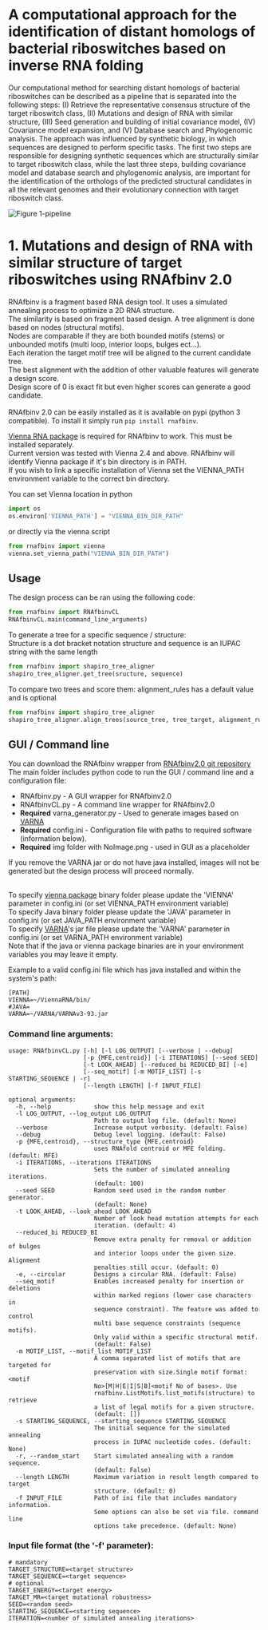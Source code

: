 # A computational approach for the identification of distant homologs of bacterial riboswitches based on inverse RNA folding
Our computational method for searching distant homologs of bacterial riboswitches can be described as a pipeline that is separated into the following steps: (I) Retrieve the representative consensus structure of the target riboswitch class, (II) Mutations and design of RNA with similar structure, (III) Seed generation and building of initial covariance model, (IV) Covariance model expansion, and (V) Database search and Phylogenomic analysis. The approach was influenced by synthetic biology, in which sequences are designed to perform specific tasks. The first two steps are responsible for designing synthetic sequences which are structurally similar to target riboswitch class, while the last three steps, building covariance model and database search and phylogenomic analysis, are important for the identification of the orthologs of the predicted structural candidates in all the relevant genomes and their evolutionary connection with target riboswitch class. 

![Figure 1-pipeline](https://user-images.githubusercontent.com/26137763/210639624-bea590b6-2b6a-4388-8a0c-69616f45fc6f.png)

# 1. Mutations and design of RNA with similar structure of target riboswitches using RNAfbinv 2.0

RNAfbinv is a fragment based RNA design tool. It uses a simulated annealing process to optimize a 2D RNA structure.<br/>
The similarity is based on fragment based design. A tree alignment is done based on nodes (structural motifs).<br/>
Nodes are comparable if they are both bounded motifs (stems) or unbounded motifs (multi loop, interior loops, bulges ect...).<br/>
Each iteration the target motif tree will be aligned to the current candidate tree.<br/>
The best alignment with the addition of other valuable features will generate a design score.<br/>
Design score of 0 is exact fit but even higher scores can generate a good candidate.<br/><br/>
RNAfbinv 2.0 can be easily installed as it is available on pypi (python 3 compatible). To install it simply run ```pip install rnafbinv```.

[Vienna RNA package](https://www.tbi.univie.ac.at/RNA/ "Vienna RNA home") is required for RNAfbinv to work. This must be installed separately.<br/>
Current version was tested with Vienna 2.4 and above. RNAfbinv will identify Vienna package if it's bin directory is in PATH.<br/>
If you wish to link a specific installation of Vienna set the VIENNA_PATH environment variable to the correct bin directory.

You can set Vienna location in python
```python
import os
os.environ['VIENNA_PATH'] = "VIENNA_BIN_DIR_PATH"
```

or directly via the vienna script
```python
from rnafbinv import vienna
vienna.set_vienna_path("VIENNA_BIN_DIR_PATH")
```

## Usage

The design process can be ran using the following code:
```python
from rnafbinv import RNAfbinvCL
RNAfbinvCL.main(command_line_arguments)
```

To generate a tree for a specific sequence / structure:<br/>
Structure is a dot bracket notation structure and sequence is an IUPAC string with the same length
```python
from rnafbinv import shapiro_tree_aligner
shapiro_tree_aligner.get_tree(sructure, sequence)
```

To compare two trees and score them:
alignment_rules has a default value and is optional
```python
from rnafbinv import shapiro_tree_aligner
shapiro_tree_aligner.align_trees(source_tree, tree_target, alignment_rules)
```

## GUI / Command line

You can download the RNAfbinv wrapper from [RNAfbinv2.0 git repository](https://github.com/matandro/RNAsfbinv/)<br/>
The main folder includes python code to run the GUI / command line and a configuration file:
* RNAfbinv.py - A GUI wrapper for RNAfbinv2.0
* RNAfbinvCL.py - A command line wrapper for RNAfbinv2.0
* **Required** varna_generator.py - Used to generate images based on [VARNA](http://varna.lri.fr/ "VARNA rna homepage")
* **Required** config.ini - Configuration file with paths to required software (information below).
* **Required** img folder with NoImage.png - used in GUI as a placeholder

If you remove the VARNA jar or do not have java installed, images will not be generated but the design process will proceed normally.<br/><br/>

To specify [vienna package](https://www.tbi.univie.ac.at/RNA/ "The ViennaRNA Package homepage") binary folder please update the 'VIENNA' parameter in config.ini (or set VIENNA_PATH environment variable)<br/>
To specify Java binary folder please update the 'JAVA' parameter in config.ini (or set JAVA_PATH environment variable)<br/>
To specify [VARNA](http://varna.lri.fr/ "VARNA rna homepage")'s jar file please update the 'VARNA' parameter in config.ini (or set VARNA_PATH environment variable)<br/>
Note that if the java or vienna package binaries are in your environment variables you may leave it empty.

Example to a valid config.ini file which has java installed and within the system's path:
```
[PATH]
VIENNA=~/ViennaRNA/bin/
#JAVA=
VARNA=~/VARNA/VARNAv3-93.jar
```

### Command line arguments:

```
usage: RNAfbinvCL.py [-h] [-l LOG_OUTPUT] [--verbose | --debug]
                     [-p {MFE,centroid}] [-i ITERATIONS] [--seed SEED]
                     [-t LOOK_AHEAD] [--reduced_bi REDUCED_BI] [-e]
                     [--seq_motif] [-m MOTIF_LIST] [-s STARTING_SEQUENCE | -r]
                     [--length LENGTH] [-f INPUT_FILE]

optional arguments:
  -h, --help            show this help message and exit
  -l LOG_OUTPUT, --log_output LOG_OUTPUT
                        Path to output log file. (default: None)
  --verbose             Increase output verbosity. (default: False)
  --debug               Debug level logging. (default: False)
  -p {MFE,centroid}, --structure_type {MFE,centroid}
                        uses RNAfold centroid or MFE folding. (default: MFE)
  -i ITERATIONS, --iterations ITERATIONS
                        Sets the number of simulated annealing iterations.
                        (default: 100)
  --seed SEED           Random seed used in the random number generator.
                        (default: None)
  -t LOOK_AHEAD, --look_ahead LOOK_AHEAD
                        Number of look head mutation attempts for each
                        iteration. (default: 4)
  --reduced_bi REDUCED_BI
                        Remove extra penalty for removal or addition of bulges
                        and interior loops under the given size. Alignment
                        penalties still occur. (default: 0)
  -e, --circular        Designs a circular RNA. (default: False)
  --seq_motif           Enables increased penalty for insertion or deletions
                        within marked regions (lower case characters in
                        sequence constraint). The feature was added to control
                        multi base sequence constraints (sequence motifs).
                        Only valid within a specific structural motif.
                        (default: False)
  -m MOTIF_LIST, --motif_list MOTIF_LIST
                        A comma separated list of motifs that are targeted for
                        preservation with size.Single motif format: <motif
                        No>[M|H|E|I|S|B]<motif No of bases>. Use
                        rnafbinv.ListMotifs.list_motifs(structure) to retrieve
                        a list of legal motifs for a given structure.
                        (default: [])
  -s STARTING_SEQUENCE, --starting_sequence STARTING_SEQUENCE
                        The initial sequence for the simulated annealing
                        process in IUPAC nucleotide codes. (default: None)
  -r, --random_start    Start simulated annealing with a random sequence.
                        (default: False)
  --length LENGTH       Maximum variation in result length compared to target
                        structure. (default: 0)
  -f INPUT_FILE         Path of ini file that includes mandatory information.
                        Some options can also be set via file. command line
                        options take precedence. (default: None)
```

### Input file format (the '-f' parameter):

```
# mandatory
TARGET_STRUCTURE=<target structure>
TARGET_SEQUENCE=<target sequence>
# optional
TARGET_ENERGY=<target energy>
TARGET_MR=<target mutational robustness>
SEED=<random seed>
STARTING_SEQUENCE=<starting sequence>
ITERATION=<number of simulated annealing iterations>
```


